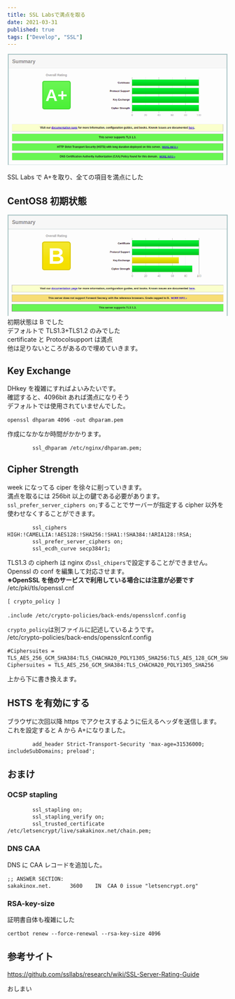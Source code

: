 ```yaml
---
title: SSL Labsで満点を取る
date: 2021-03-31
published: true
tags: ["Develop", "SSL"]
---
```


![SSL labs A+](../image/p8/ssl_labs_a.png)

SSL Labs で A+を取り、全ての項目を満点にした

## CentOS8 初期状態

![SSL labs initial](../image/p8/ssl_labs_initial.png)
初期状態は B でした  
デフォルトで TLS1.3+TLS1.2 のみでした  
certificate と Protocolsupport は満点  
他は足りないところがあるので埋めていきます。

## Key Exchange

DHkey を複雑にすればよいみたいです。  
確認すると、4096bit あれば満点になりそう  
デフォルトでは使用されていませんでした。

```shell
openssl dhparam 4096 -out dhparam.pem
```

作成になかなか時間がかかります。

```shell
        ssl_dhparam /etc/nginx/dhparam.pem;
```

## Cipher Strength

week になってる ciper を徐々に削っていきます。  
満点を取るには 256bit 以上の鍵である必要があります。  
`ssl_prefer_server_ciphers on;`することでサーバーが指定する cipher 以外を使わせなくすることができます。

```shell
        ssl_ciphers HIGH:!CAMELLIA:!AES128:!SHA256:!SHA1:!SHA384:!ARIA128:!RSA;
        ssl_prefer_server_ciphers on;
        ssl_ecdh_curve secp384r1;
```

TLS1.3 の cipherh は nginx の`ssl_chipers`で設定することができません。
Openssl の conf を編集して対応させます。  
**※OpenSSL を他のサービスで利用している場合には注意が必要です**  
/etc/pki/tls/openssl.cnf

```shell
[ crypto_policy ]

.include /etc/crypto-policies/back-ends/opensslcnf.config
```

`crypto_policy`は別ファイルに記述しているようです。  
/etc/crypto-policies/back-ends/opensslcnf.config

```shell
#Ciphersuites = TLS_AES_256_GCM_SHA384:TLS_CHACHA20_POLY1305_SHA256:TLS_AES_128_GCM_SHA256:TLS_AES_128_CCM_SHA256
Ciphersuites = TLS_AES_256_GCM_SHA384:TLS_CHACHA20_POLY1305_SHA256
```

上から下に書き換えます。

## HSTS を有効にする

ブラウザに次回以降 https でアクセスするように伝えるヘッダを送信します。
これを設定すると A から A+になりました。

```shell
        add_header Strict-Transport-Security 'max-age=31536000; includeSubDomains; preload';
```

## おまけ

### OCSP stapling

```shell
        ssl_stapling on;
        ssl_stapling_verify on;
        ssl_trusted_certificate /etc/letsencrypt/live/sakakinox.net/chain.pem;
```

### DNS CAA

DNS に CAA レコードを追加した。

```shell
;; ANSWER SECTION:
sakakinox.net.		3600	IN	CAA	0 issue "letsencrypt.org"
```

### RSA-key-size

証明書自体も複雑にした

```shell
certbot renew --force-renewal --rsa-key-size 4096
```

## 参考サイト

https://github.com/ssllabs/research/wiki/SSL-Server-Rating-Guide

おしまい
